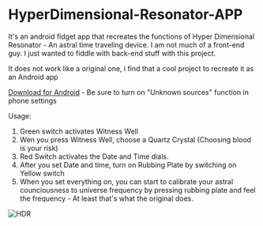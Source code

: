 # HyperDimensional-Resonator-APP
It's an android fidget app that recreates the functions of Hyper Dimensional Resonator - An astral time traveling device.
I am not much of a front-end guy. I just wanted to fiddle with back-end stuff with this project.

It does not work like a original one, i find that a cool project to recreate it as an Android app

[Download for Android](https://github.com/Gacut/HyperDimensional-Resonator-APP/raw/master/Android%20APK/HyperDimensional%20Resonator.apk) - Be sure to turn on "Unknown sources" function in phone settings

Usage:

1. Green switch activates Witness Well
2. Wen you press Witness Well, choose a Quartz Crystal (Choosing blood is your risk)
3. Red Switch activates the Date and Time dials.
4. After you set Date and time, turn on Rubbing Plate by switching on Yellow switch
5. When you set everything on, you can start to calibrate your astral counciousness to universe frequency by pressing rubbing plate and feel the frequency - At least that's what the original does.


![HDR](https://i.imgur.com/wvxpWsV.png)
